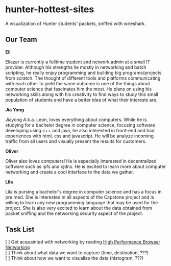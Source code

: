 # hunter-hottest-sites

A visualization of Hunter students' packets, sniffed with wireshark.

## Our Team

**Eli**

Eliazar is currently a fulltime student and network admin at a small IT provider. Although his strengths lie mostly in networking and batch scripting, he really enjoy programming and building big programs/projects from scratch. The thought of different tools and platforms communicating with each other to yield the same outcome is one of the things about computer science that fascinates him the most. He plans on using his networking skills along with his creativity to find ways to study this small population of students and have a better idea of what their interests are.

**Jia Yong**

Jiayong A.k.a. Leon, loves everything about computers. While he is studying for a bachelor degree in computer science, focusing software developing using c++ and java, he also interested in front-end and had experiences with html, css and javascript. He will be analyze incoming traffic from all users and visually present the results for customers.

**Oliver**

Oliver also loves computers! He is especially interested in decentralized software such as ipfs and cjdns. He is excited to learn more about computer networking and create a cool interface to the data we gather.

**Lila**

Lila is pursing a bachelor's degree in computer science and has a focus in pre med. She is interested in all aspects of the Capstone project and is willing to learn any new programming language that may be used for the project. She is also very excited to learn about the data obtained from packet sniffing and the networking security aspect of the project.

## Task List

[ ] Get acquainted with networking by reading [High Performance Browser Networking](https://hpbn.co)  
[ ] Think about what data we want to capture (time, destination, ???)  
[ ] Think about how we want to visualize the data (histogram, ???)  
